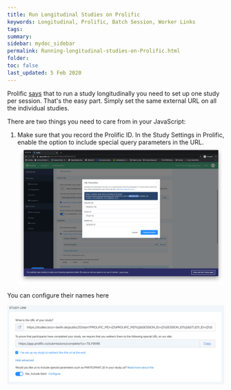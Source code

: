 ```yaml
---
title: Run Longitudinal Studies on Prolific
keywords: Longitudinal, Prolific, Batch Session, Worker Links
tags:
summary:
sidebar: mydoc_sidebar
permalink: Running-longitudinal-studies-on-Prolific.html
folder:
toc: false
last_updated: 5 Feb 2020
---
```



Prolific [says](https://researcher-help.prolific.co/hc/en-gb/articles/360009222733-Longitudinal-Multi-part-studies) that to run a study longitudinally you need to set up one study per session. That's the easy part. Simply set the same external URL on all the individual studies. 

There are two things you need to care from in your JavaScript: 

1. Make sure that you record the Prolific ID. In the Study Settings in Prolific, enable the option to include special query parameters in the URL. 
![Prolific Screenshot](images/Screenshot_ExtendURL_Prolific.png)   

You can configure their names here

![Prolific Screenshot](images/Screenshot_useExtendedURL_prolific.png)   
